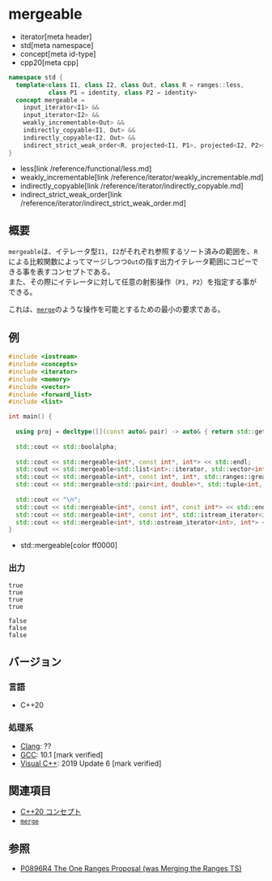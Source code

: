 # mergeable
* iterator[meta header]
* std[meta namespace]
* concept[meta id-type]
* cpp20[meta cpp]

```cpp
namespace std {
  template<class I1, class I2, class Out, class R = ranges::less,
           class P1 = identity, class P2 = identity>
  concept mergeable =
    input_iterator<I1> &&
    input_iterator<I2> &&
    weakly_incrementable<Out> &&
    indirectly_copyable<I1, Out> &&
    indirectly_copyable<I2, Out> &&
    indirect_strict_weak_order<R, projected<I1, P1>, projected<I2, P2>>;
}
```
* less[link /reference/functional/less.md]
* weakly_incrementable[link /reference/iterator/weakly_incrementable.md]
* indirectly_copyable[link /reference/iterator/indirectly_copyable.md]
* indirect_strict_weak_order[link /reference/iterator/indirect_strict_weak_order.md]

## 概要

`mergeable`は、イテレータ型`I1, I2`がそれぞれ参照するソート済みの範囲を、`R`による比較関数によってマージしつつ`Out`の指す出力イテレータ範囲にコピーできる事を表すコンセプトである。  
また、その際にイテレータに対して任意の射影操作（`P1, P2`）を指定する事ができる。

これは、[`merge`](/reference/algorithm/merge.md)のような操作を可能とするための最小の要求である。

## 例
```cpp example
#include <iostream>
#include <concepts>
#include <iterator>
#include <memory>
#include <vector>
#include <forward_list>
#include <list>

int main() {
  
  using proj = decltype([](const auto& pair) -> auto& { return std::get<0>(pair); });
  
  std::cout << std::boolalpha;
  
  std::cout << std::mergeable<int*, const int*, int*> << std::endl;
  std::cout << std::mergeable<std::list<int>::iterator, std::vector<int>::iterator, std::forward_list<int>::iterator> << std::endl;
  std::cout << std::mergeable<int*, const int*, int*, std::ranges::greater> << std::endl;
  std::cout << std::mergeable<std::pair<int, double>*, std::tuple<int, double>*, std::vector<std::tuple<int, double>>::iterator, std::ranges::less, proj, proj> << std::endl;
  
  std::cout << "\n";
  std::cout << std::mergeable<int*, const int*, const int*> << std::endl;
  std::cout << std::mergeable<int*, const int*, std::istream_iterator<int>> << std::endl;
  std::cout << std::mergeable<int*, std::ostream_iterator<int>, int*> << std::endl;
}
```
* std::mergeable[color ff0000]

### 出力
```
true
true
true
true

false
false
false
```

## バージョン
### 言語
- C++20

### 処理系
- [Clang](/implementation.md#clang): ??
- [GCC](/implementation.md#gcc): 10.1 [mark verified]
- [Visual C++](/implementation.md#visual_cpp): 2019 Update 6 [mark verified]

## 関連項目

- [C++20 コンセプト](/lang/cpp20/concepts.md)
- [`merge`](/reference/algorithm/merge.md)

## 参照

- [P0896R4 The One Ranges Proposal (was Merging the Ranges TS)](http://www.open-std.org/jtc1/sc22/wg21/docs/papers/2018/p0896r4.pdf)
